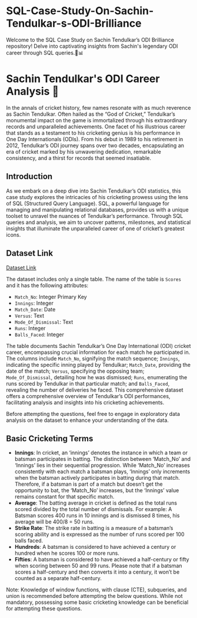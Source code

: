 # SQL-Case-Study-On-Sachin-Tendulkar-s-ODI-Brilliance
Welcome to the SQL Case Study on Sachin Tendulkar’s ODI Brilliance repository! Delve into captivating insights from Sachin's legendary ODI career through SQL queries.🏏📊
# Sachin Tendulkar's ODI Career Analysis 🏏

In the annals of cricket history, few names resonate with as much reverence as Sachin Tendulkar. Often hailed as the “God of Cricket,” Tendulkar’s monumental impact on the game is immortalized through his extraordinary records and unparalleled achievements. One facet of his illustrious career that stands as a testament to his cricketing genius is his performance in One Day Internationals (ODIs). From his debut in 1989 to his retirement in 2012, Tendulkar’s ODI journey spans over two decades, encapsulating an era of cricket marked by his unwavering dedication, remarkable consistency, and a thirst for records that seemed insatiable.

## Introduction

As we embark on a deep dive into Sachin Tendulkar’s ODI statistics, this case study explores the intricacies of his cricketing prowess using the lens of SQL (Structured Query Language). SQL, a powerful language for managing and manipulating relational databases, provides us with a unique toolset to unravel the nuances of Tendulkar’s performance. Through SQL queries and analysis, we aim to uncover patterns, milestones, and statistical insights that illuminate the unparalleled career of one of cricket’s greatest icons.

## Dataset Link
[Dataset Link](https://docs.google.com/spreadsheets/d/1clhicKPjO08K1uRgwWvsAbDaGn8JaZl9xqtWmBc6hTE/edit?usp=sharing)

The dataset includes only a single table. The name of the table is `Scores` and it has the following attributes:

- `Match_No`: Integer Primary Key
- `Innings`: Integer
- `Match_Date`: Date
- `Versus`: Text
- `Mode_Of_Dismissal`: Text
- `Runs`: Integer
- `Balls_Faced`: Integer

The table documents Sachin Tendulkar’s One Day International (ODI) cricket career, encompassing crucial information for each match he participated in. The columns include `Match_No`, signifying the match sequence; `Innings`, indicating the specific inning played by Tendulkar; `Match_Date`, providing the date of the match; `Versus`, specifying the opposing team; `Mode_Of_Dismissal`, detailing how he was dismissed; `Runs`, enumerating the runs scored by Tendulkar in that particular match; and `Balls_Faced`, revealing the number of deliveries he faced. This comprehensive dataset offers a comprehensive overview of Tendulkar’s ODI performances, facilitating analysis and insights into his cricketing achievements.

Before attempting the questions, feel free to engage in exploratory data analysis on the dataset to enhance your understanding of the data.

## Basic Cricketing Terms
- **Innings**: In cricket, an ‘innings’ denotes the instance in which a team or batsman participates in batting. The distinction between ‘Match_No’ and ‘Innings’ lies in their sequential progression. While ‘Match_No’ increases consistently with each match a batsman plays, ‘Innings’ only increments when the batsman actively participates in batting during that match. Therefore, if a batsman is part of a match but doesn’t get the opportunity to bat, the ‘Match_No’ increases, but the ‘Innings’ value remains constant for that specific match.
- **Average**: The batting average in cricket is defined as the total runs scored divided by the total number of dismissals. For example: A Batsman scores 400 runs in 10 innings and is dismissed 8 times, his average will be 400/8 = 50 runs.
- **Strike Rate**: The strike rate in batting is a measure of a batsman’s scoring ability and is expressed as the number of runs scored per 100 balls faced.
- **Hundreds**: A batsman is considered to have achieved a century or hundred when he scores 100 or more runs.
- **Fifties**: A batsman is considered to have achieved a half-century or fifty when scoring between 50 and 99 runs. Please note that if a batsman scores a half-century and then converts it into a century, it won’t be counted as a separate half-century.

Note: Knowledge of window functions, with clause (CTE), subqueries, and union is recommended before attempting the below questions. While not mandatory, possessing some basic cricketing knowledge can be beneficial for attempting these questions.
